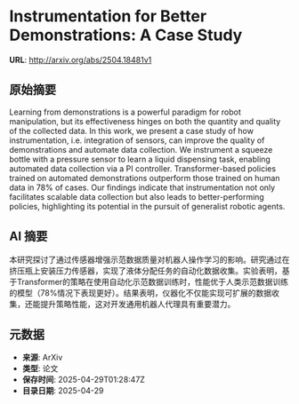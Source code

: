 # Instrumentation for Better Demonstrations: A Case Study

**URL**: http://arxiv.org/abs/2504.18481v1

## 原始摘要

Learning from demonstrations is a powerful paradigm for robot manipulation,
but its effectiveness hinges on both the quantity and quality of the collected
data. In this work, we present a case study of how instrumentation, i.e.
integration of sensors, can improve the quality of demonstrations and automate
data collection. We instrument a squeeze bottle with a pressure sensor to learn
a liquid dispensing task, enabling automated data collection via a PI
controller. Transformer-based policies trained on automated demonstrations
outperform those trained on human data in 78% of cases. Our findings indicate
that instrumentation not only facilitates scalable data collection but also
leads to better-performing policies, highlighting its potential in the pursuit
of generalist robotic agents.


## AI 摘要

本研究探讨了通过传感器增强示范数据质量对机器人操作学习的影响。研究通过在挤压瓶上安装压力传感器，实现了液体分配任务的自动化数据收集。实验表明，基于Transformer的策略在使用自动化示范数据训练时，性能优于人类示范数据训练的模型（78%情况下表现更好）。结果表明，仪器化不仅能实现可扩展的数据收集，还能提升策略性能，这对开发通用机器人代理具有重要潜力。

## 元数据

- **来源**: ArXiv
- **类型**: 论文
- **保存时间**: 2025-04-29T01:28:47Z
- **目录日期**: 2025-04-29
